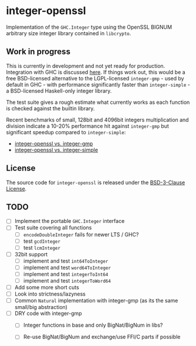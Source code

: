 # integer-openssl

Implementation of the `GHC.Integer` type using the OpenSSL BIGNUM arbitrary size
integer library contained in `libcrypto`.

## Work in progress

This is currently in development and not yet ready for production. Integration
with GHC is discussed
[here](https://github.com/ghc-proposals/ghc-proposals/pull/183). If things work
out, this would be a free BSD-licensed alternative to the LGPL-licensed
`integer-gmp` - used by default in GHC - with performance significantly faster
than `integer-simple` - a BSD-licensed Haskell-only integer library.

The test suite gives a rough estimate what currently works as each function is
checked against the builtin library.

Recent benchmarks of small, 128bit and 4096bit integers multiplication and
division indicate a 10-20% performance hit against `integer-gmp` but significant
speedup compared to `integer-simple`:

* [integer-openssl vs. integer-gmp](https://ch1bo.github.io/integer-openssl/openssl-vs-gmp.html)
* [integer-openssl vs. integer-simple](https://ch1bo.github.io/integer-openssl/openssl-vs-simple.html)

## License

The source code for `integer-openssl` is released under the [BSD-3-Clause License](https://opensource.org/licenses/BSD-3-Clause).

## TODO 

- [ ] Implement the portable `GHC.Integer` interface
- [ ] Test suite covering all functions
  + [ ] `encodeDoubleInteger` fails for newer LTS / GHC?
  + [ ] test `gcdInteger`
  + [ ] test `lcmInteger`
- [ ] 32bit support
  + [ ] implement and test `int64ToInteger`
  + [ ] implement and test `word64ToInteger`
  + [ ] implement and test `integerToInt64`
  + [ ] implement and test `integerToWord64`
- [ ] Add some more short cuts
- [ ] Look into strictness/lazyness
- [ ] Common `Natural` implementation with integer-gmp (as its the same small/big abstraction)
- [ ] DRY code with integer-gmp
  + [ ] Integer functions in base and only BigNat/BigNum in libs?
  + [ ] Re-use BigNat/BigNum and exchange/use FFI/C parts if possible


